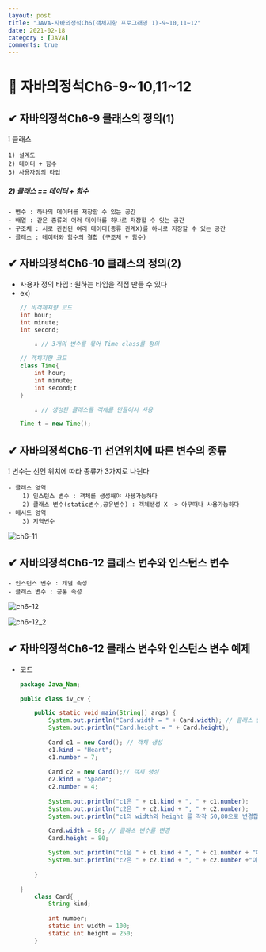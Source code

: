 ```yaml
---
layout: post
title: "JAVA-자바의정석Ch6(객체지향 프로그래밍 1)-9~10,11~12"
date: 2021-02-18
category : [JAVA]
comments: true
---
```


# 🔶 자바의정석Ch6-9~10,11~12

## ✔ 자바의정석Ch6-9 클래스의 정의(1)

❕ 클래스 

    1) 설계도
    2) 데이터 + 함수
    3) 사용자정의 타입

##### 2) 클래스 == 데이터 + 함수

    - 변수 : 하나의 데이터를 저장할 수 있는 공간
    - 배열 : 같은 종류의 여러 데이터를 하나로 저장할 수 잇는 공간
    - 구조체 : 서로 관련된 여러 데이터(종류 관계X)를 하나로 저장할 수 있는 공간
    - 클래스 : 데이터와 함수의 결합 (구조체 + 함수)
    
## ✔ 자바의정석Ch6-10 클래스의 정의(2)

- 사용자 정의 타입 : 원하는 타입을 직접 만들 수 있다
- ex)
    ```java
    // 비객체지향 코드
    int hour;
    int minute;
    int second;

        ↓ // 3개의 변수를 묶어 Time class를 정의

    // 객체지향 코드
    class Time{
        int hour;
        int minute;
        int second;t 
    }

        ↓ // 생성한 클래스를 객체를 만들어서 사용

    Time t = new Time(); 
    ```

## ✔ 자바의정석Ch6-11 선언위치에 따른 변수의 종류

❕ 변수는 선언 위치에 따라 종류가 3가지로 나뉜다

    - 클래스 영역
        1) 인스턴스 변수 : 객체를 생성해야 사용가능하다
        2) 클래스 변수(static변수,공유변수) : 객체생성 X -> 아무때나 사용가능하다
    - 메서드 영역
        3) 지역변수
![ch6-11](https://user-images.githubusercontent.com/65608960/108309290-a2124f80-71f4-11eb-9b7f-02ce9c399f49.JPG)


## ✔ 자바의정석Ch6-12 클래스 변수와 인스턴스 변수

    - 인스턴스 변수 : 개별 속성
    - 클래스 변수 : 공통 속성
![ch6-12](https://user-images.githubusercontent.com/65608960/108309288-a2124f80-71f4-11eb-9593-a62a477029bb.JPG)

![ch6-12_2](https://user-images.githubusercontent.com/65608960/108309287-a0e12280-71f4-11eb-9dbc-fa4b7c9d3720.JPG)


## ✔ 자바의정석Ch6-12 클래스 변수와 인스턴스 변수 예제

- 코드
    ```java
    package Java_Nam;

    public class iv_cv {

        public static void main(String[] args) {
            System.out.println("Card.width = " + Card.width); // 클래스 변수 : 객체 생성 없이 사용가능하다
            System.out.println("Card.height = " + Card.height);
            
            Card c1 = new Card(); // 객체 생성
            c1.kind = "Heart";
            c1.number = 7;
            
            Card c2 = new Card();// 객체 생성
            c2.kind = "Spade";
            c2.number = 4;
            
            System.out.println("c1은 " + c1.kind + ", " + c1.number);
            System.out.println("c2은 " + c2.kind + ", " + c2.number);
            System.out.println("c1의 width와 height 를 각각 50,80으로 변경합니다" );
            
            Card.width = 50; // 클래스 변수를 변경
            Card.height = 80;

            System.out.println("c1은 " + c1.kind + ", " + c1.number + "이며, 크기는 (" +c1.width + ", " + c1.height + ")");
            System.out.println("c2은 " + c2.kind + ", " + c2.number +"이며, 크기는 (" +c2.width + ", " + c2.height + ")");
            
        }

    }
        class Card{
            String kind;
            
            int number;
            static int width = 100;
            static int height = 250;
        }
    ```
